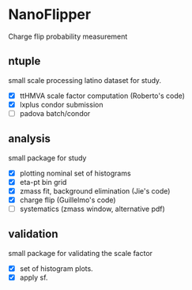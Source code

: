# NanoFlipper
Charge flip probability measurement

## ntuple
small scale processing latino dataset for study.
- [x] ttHMVA scale factor computation (Roberto's code)
- [x] lxplus condor submission
- [ ] padova batch/condor

## analysis
small package for study
- [x] plotting nominal set of histograms
- [x] eta-pt bin grid
- [x] zmass fit, background elimination (Jie's code)
- [x] charge flip (Guillelmo's code)
- [ ] systematics (zmass window, alternative pdf)

## validation
small package for validating the scale factor
- [x] set of histogram plots.
- [x] apply sf.
